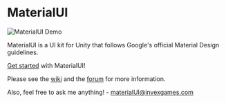 **MaterialUI**
==========
![MaterialUI Demo](http://giant.gfycat.com/CreepyEmotionalElk.gif)

MaterialUI is a UI kit for Unity that follows Google's official Material Design guidelines.

[Get started](https://github.com/InvexGames/MaterialUI/wiki/Getting-Started) with MaterialUI!

Please see the [wiki](https://github.com/InvexGames/MaterialUI/wiki) and the [forum](http://forum.unity3d.com/threads/materialui-a-unity-4-6-ui-kit-that-follows-googles-material-design-guidelines.284500/) for more information.

Also, feel free to ask me anything! - materialUI@invexgames.com
